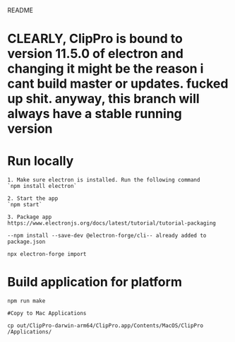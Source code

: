 README

# CLEARLY, ClipPro is bound to version 11.5.0 of electron and changing it might be the reason i cant build master or updates. fucked up shit. anyway, this branch will always have a stable running version

# Run locally

	1. Make sure electron is installed. Run the following command 
	`npm install electron`

	2. Start the app
	`npm start`

	3. Package app
	https://www.electronjs.org/docs/latest/tutorial/tutorial-packaging

	--npm install --save-dev @electron-forge/cli-- already added to package.json

	npx electron-forge import

# Build application for platform
	npm run make

	#Copy to Mac Applications

	cp out/ClipPro-darwin-arm64/ClipPro.app/Contents/MacOS/ClipPro /Applications/